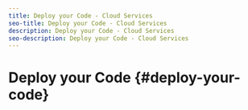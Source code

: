```yaml
---
title: Deploy your Code - Cloud Services
seo-title: Deploy your Code - Cloud Services
description: Deploy your Code - Cloud Services
seo-description: Deploy your Code - Cloud Services 
---
```


# Deploy your Code {#deploy-your-code} 